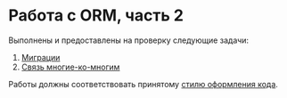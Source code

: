 # Работа с ORM, часть 2

Выполнены и предоставлены на проверку следующие задачи:

1. [Миграции](./orm_migrations)
2. [Связь многие-ко-многим](./m2m-relations)

Работы должны соответствовать принятому [стилю оформления кода](https://github.com/netology-code/codestyle/tree/master/python).

